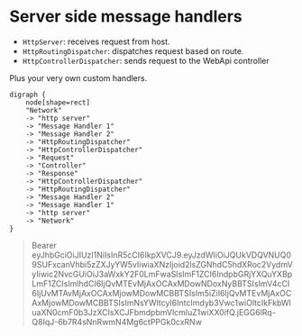 # Server side message handlers

- `HttpServer`: receives request from host.
- `HttpRoutingDispatcher`: dispatches request based on route.
- `HttpControllerDispatcher`: sends request to the WebApi controller

Plus your very own custom handlers.

```graphviz
digraph {
    node[shape=rect]
    "Network" 
    -> "http server"
    -> "Message Handler 1" 
    -> "Message Handler 2"
    -> "HttpRoutingDispatcher"
    -> "HttpControllerDispatcher"
    -> "Request"
    -> "Controller"
    -> "Response"
    -> "HttpControllerDispatcher"
    -> "HttpRoutingDispatcher"
    -> "Message Handler 2"
    -> "Message Handler 1" 
    -> "http server"
    -> "Network"
}

```


> Bearer eyJhbGciOiJIUzI1NiIsInR5cCI6IkpXVCJ9.eyJzdWIiOiJQUkVDQVNUQ09SUFxcanVhbi5zZXJyYW5vIiwiaXNzIjoid2lsZGNhdC5hdXRoc2VydmVyIiwic2NvcGUiOiJ3aWxkY2F0LmFwaSIsImF1ZCI6IndpbGRjYXQuYXBpLmF1ZCIsImlhdCI6IjQvMTEvMjAxOCAxMDowNDoxNyBBTSIsImV4cCI6IjUvMTAvMjAxOCAxMjowMDowMCBBTSIsIm5iZiI6IjQvMTEvMjAxOCAxMjowMDowMCBBTSIsImNsYWltcyI6IntcImdyb3Vwc1wiOltcIkFkbWluaXN0cmF0b3JzXCIsXCJFbmdpbmVlcmluZ1wiXX0ifQ.jEGG6lRq-Q8IqJ-6b7R4sNnRwmN4Mg6ctPPGk0cxRNw
